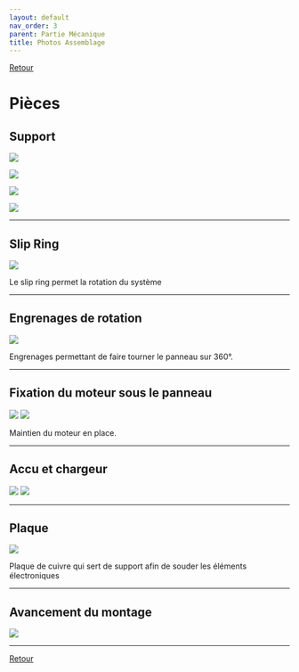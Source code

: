 ```yaml
---
layout: default
nav_order: 3
parent: Partie Mécanique
title: Photos Assemblage
---
```


[Retour](partie_mécanique.md)

# Pièces

## Support

![](../Partie_mécanique/Photo_support.jpg)

![](../Partie_mécanique/Photo_support2.jpg)

![](../Partie_mécanique/Photo_support3.jpg)

![](../Partie_mécanique/Photo_support4.jpg)


---


## Slip Ring

![](../Partie_mécanique/Photo_flipring.jpg)

Le slip ring permet la rotation du système

---

## Engrenages de rotation

![](../Partie_mécanique/Photo_engrenages.jpg)

Engrenages permettant de faire tourner le panneau sur 360°.

---

## Fixation du moteur sous le panneau

![](../Partie_mécanique/Photo_moteur.jpg)
![](../Partie_mécanique/Photo_moteur2.jpg)

Maintien du moteur en place.

---

## Accu et chargeur

![](../Partie_mécanique/Photo_accu.jpg)
![](../Partie_mécanique/Photo_accucharger.jpg)


---

## Plaque

![](../Partie_mécanique/Photo_plaquecuivre.jpg)

Plaque de cuivre qui sert de support afin de souder les éléments électroniques

---

## Avancement du montage

![](../Partie_mécanique/Photo_systememeca1.jpg)

---


[Retour](partie_mécanique.md)  
